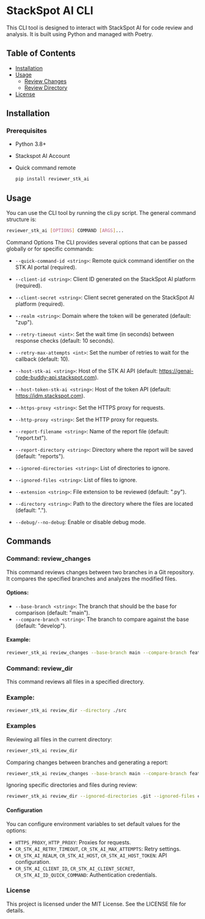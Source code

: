 # StackSpot AI CLI

This CLI tool is designed to interact with StackSpot AI for code review and analysis. It is built using Python and managed with Poetry.

## Table of Contents

- [Installation](#installation)
- [Usage](#usage)
  - [Review Changes](#review-changes)
  - [Review Directory](#review-directory)
- [License](#license)

## Installation

### Prerequisites

- Python 3.8+
- Stackspot AI Account
- Quick command remote

  ```bash
  pip install reviewer_stk_ai
  ```

## Usage
You can use the CLI tool by running the cli.py script. The general command structure is:

```bash
reviewer_stk_ai [OPTIONS] COMMAND [ARGS]...
```

Command Options
The CLI provides several options that can be passed globally or for specific commands:

- `--quick-command-id <string>`: Remote quick command identifier on the STK AI portal (required).
- `--client-id <string>`: Client ID generated on the StackSpot AI platform (required).
- `--client-secret <string>`: Client secret generated on the StackSpot AI platform (required).
- `--realm <string>`: Domain where the token will be generated (default: "zup").
- `--retry-timeout <int>`: Set the wait time (in seconds) between response checks (default: 10 seconds).
- `--retry-max-attempts <int>`: Set the number of retries to wait for the callback (default: 10).
- `--host-stk-ai <string>`: Host of the STK AI API (default: https://genai-code-buddy-api.stackspot.com).
- `--host-token-stk-ai <string>`: Host of the token API (default: https://idm.stackspot.com).
- `--https-proxy <string>`: Set the HTTPS proxy for requests.
- `--http-proxy <string>`: Set the HTTP proxy for requests.

- `--report-filename <string>`: Name of the report file (default: "report.txt").
- `--report-directory <string>`: Directory where the report will be saved (default: "reports").
- `--ignored-directories <string>`: List of directories to ignore.
- `--ignored-files <string>`: List of files to ignore.
- `--extension <string>`: File extension to be reviewed (default: ".py").
- `--directory <string>`: Path to the directory where the files are located (default: ".").
- `--debug/--no-debug`: Enable or disable debug mode.

## Commands
### Command: review_changes

This command reviews changes between two branches in a Git repository. It compares the specified branches and analyzes the modified files.

#### Options:

- `--base-branch <string>`: The branch that should be the base for comparison (default: "main").
- `--compare-branch <string>`: The branch to compare against the base (default: "develop").

#### Example:
```bash
reviewer_stk_ai review_changes --base-branch main --compare-branch feature-branch
```

### Command: review_dir

This command reviews all files in a specified directory.

### Example:
```bash
reviewer_stk_ai review_dir --directory ./src
```

### Examples
Reviewing all files in the current directory:

```bash
reviewer_stk_ai review_dir
```
Comparing changes between branches and generating a report:

```bash
reviewer_stk_ai review_changes --base-branch main --compare-branch feature-branch --report-filename diff_report.txt
```
Ignoring specific directories and files during review:

```bash
reviewer_stk_ai review_dir --ignored-directories .git --ignored-files config.py
```
#### Configuration
You can configure environment variables to set default values for the options:

- `HTTPS_PROXY`, `HTTP_PROXY`: Proxies for requests.
- `CR_STK_AI_RETRY_TIMEOUT`, `CR_STK_AI_MAX_ATTEMPTS`: Retry settings.
- `CR_STK_AI_REALM`, `CR_STK_AI_HOST`, `CR_STK_AI_HOST_TOKEN`: API configuration.
- `CR_STK_AI_CLIENT_ID`, `CR_STK_AI_CLIENT_SECRET`, `CR_STK_AI_ID_QUICK_COMMAND`: Authentication credentials.

### License
This project is licensed under the MIT License. See the LICENSE file for details.